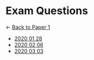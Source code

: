 # Exam Questions

← [Back to Paper 1](..)

- [2020 01 28](2020_01_28.html)
- [2020 02 06](2020_02_06.html)
- [2020 03 03](2020_03_03.html)
